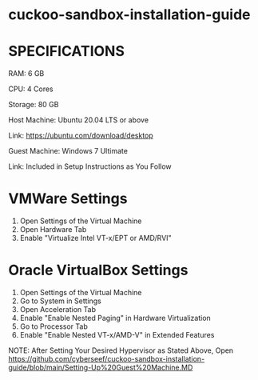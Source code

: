# cuckoo-sandbox-installation-guide

# SPECIFICATIONS

RAM: 6 GB

CPU: 4 Cores

Storage: 80 GB

Host Machine: Ubuntu 20.04 LTS or above

Link: https://ubuntu.com/download/desktop

Guest Machine: Windows 7 Ultimate

Link: Included in Setup Instructions as You Follow

# VMWare Settings

1. Open Settings of the Virtual Machine
2. Open Hardware Tab
3. Enable "Virtualize Intel VT-x/EPT or AMD/RVI"

# Oracle VirtualBox Settings

1. Open Settings of the Virtual Machine
2. Go to System in Settings
3. Open Acceleration Tab
4. Enable "Enable Nested Paging" in Hardware Virtualization
5. Go to Processor Tab
6. Enable "Enable Nested VT-x/AMD-V" in Extended Features

NOTE: After Setting Your Desired Hypervisor as Stated Above, Open https://github.com/cyberseef/cuckoo-sandbox-installation-guide/blob/main/Setting-Up%20Guest%20Machine.MD
